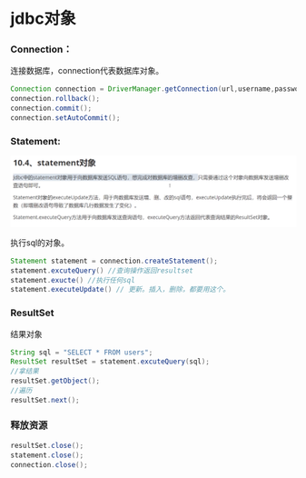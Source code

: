 # jdbc对象

### Connection：

连接数据库，connection代表数据库对象。

```java
Connection connection = DriverManager.getConnection(url,username,password);
connection.rollback();
connection.commit();
connection.setAutoCommit();
```

### Statement:

![](../.gitbook/assets/image%20%2837%29.png)

执行sql的对象。

```java
Statement statement = connection.createStatement();
statement.excuteQuery() //查询操作返回resultset
statement.exucte() //执行任何sql
statement.executeUpdate() // 更新。插入，删除，都要用这个。
```

### ResultSet

结果对象

```java
String sql = "SELECT * FROM users";
ResultSet resultSet = statement.excuteQuery(sql);
//拿结果
resultSet.getObject();
//遍历
resultSet.next();
```

### 释放资源

```java
resultSet.close();
statement.close();
connection.close();
```

